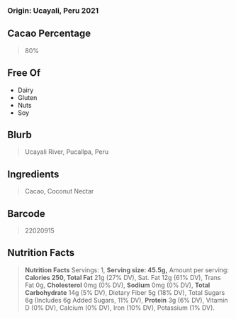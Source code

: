 ### Origin: Ucayali, Peru 2021

## Cacao Percentage
> 80%

## Free Of
- Dairy
- Gluten
- Nuts
- Soy

## Blurb
> Ucayali River, Pucallpa, Peru

## Ingredients
> Cacao, Coconut Nectar

## Barcode
> 22020915

## Nutrition Facts
> **Nutrition Facts** Servings: 1, **Serving size: 45.5g,** Amount per serving: **Calories 250, Total Fat** 21g (27% DV), Sat. Fat 12g (61% DV), Trans Fat 0g, **Cholesterol** 0mg (0% DV), **Sodium** 0mg (0% DV), **Total Carbohydrate** 14g (5% DV), Dietary Fiber 5g (18% DV), Total Sugars 6g (Includes 6g Added Sugars, 11% DV), **Protein** 3g (6% DV), Vitamin D (0% DV), Calcium (0% DV), Iron (10% DV), Potassium (1% DV).
